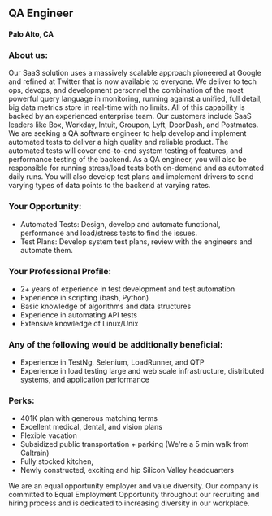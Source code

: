 ## QA Engineer
#### Palo Alto, CA

### About us:
Our SaaS solution uses a massively scalable approach pioneered at Google and refined at Twitter that is now available to everyone. We deliver to tech ops, devops, and development personnel the combination of the most powerful query language in monitoring, running against a unified, full detail, big data metrics store in real-time with no limits. All of this capability is backed by an experienced enterprise team. Our customers include SaaS leaders like Box, Workday, Intuit, Groupon, Lyft, DoorDash, and Postmates.
We are seeking a QA software engineer to help develop and implement automated tests to deliver a high quality and reliable product. The automated tests will cover end-to-end system testing of features, and performance testing of the backend.
As a QA engineer, you will also be responsible for running stress/load tests both on-demand and as automated daily runs. You will also develop test plans and implement drivers to send varying types of data points to the backend at varying rates.

### Your Opportunity:
+	Automated Tests: Design, develop and automate functional, performance and load/stress tests to find the issues.
+	Test Plans: Develop system test plans, review with the engineers and automate them.

### Your Professional Profile:
+	2+ years of experience in test development and test automation
+	Experience in scripting (bash, Python)
+	Basic knowledge of algorithms and data structures
+	Experience in automating API tests
+	Extensive knowledge of Linux/Unix

### Any of the following would be additionally beneficial:
+	Experience in TestNg, Selenium, LoadRunner, and QTP
+	Experience in load testing large and web scale infrastructure, distributed systems, and application performance

### Perks:
+	401K plan with generous matching terms
+	Excellent medical, dental, and vision plans
+	Flexible vacation
+	Subsidized public transportation + parking (We're a 5 min walk from Caltrain)
+	Fully stocked kitchen,
+	Newly constructed, exciting and hip Silicon Valley headquarters

We are an equal opportunity employer and value diversity. Our company is committed to Equal Employment Opportunity throughout our recruiting and hiring process and is dedicated to increasing diversity in our workplace.
